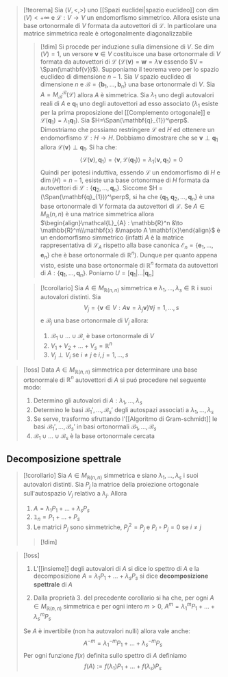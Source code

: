 >[!teorema]
>Sia $(V,<,>)$ uno [[Spazi euclidei|spazio euclideo]] con $\dim(V) < +\infty$ e $\mathcal{L} : V \to V$ un endomorfismo simmetrico. Allora esiste una base ortonormale di $V$ formata da autovettori di $\mathcal{L}$. In particolare una matrice simmetrica reale è ortogonalmente diagonalizzabile
>
>>[!dim]
>>Si procede per induzione sulla dimensione di $V$. Se $\dim(V) = 1$, un versore $\mathbf{v} \in V$ costituisce una base ortonormale di $V$ formata da autovettori di $\mathcal{L}$ ($\mathcal{L}(\mathbf{v}) = \mathbf{w} = \lambda \mathbf{v}$ essendo $V = \Span(\mathbf{v})$).
>>Supponiamo il teorema vero per lo spazio euclideo di dimensione $n-1$. Sia $V$ spazio euclideo di dimensione $n$ e $\mathcal{B}=\{ \mathbf{b}_{1},\dots,\mathbf{b}_{n} \}$ una base ortonormale di $V$. Sia $A = M_{\mathcal{B}}^{\mathcal{B}}(\mathcal{L})$ allora $A$ è simmetrica. Sia $\lambda_{1}$ uno degli autovalori reali di $A$ e $\mathbf{q}_{1}$ uno degli autovettori ad esso associato ($\lambda_{1}$ esiste per la prima proposizione del [[Complemento ortogonale]] e $\mathcal{L}(\mathbf{q}_{1})=\lambda_{1}\mathbf{q}_{1}$). Sia $H=\Span(\mathbf{q}_{1})^\perp$. Dimostriamo che possiamo restringere $\mathcal{L}$ ed $H$ ed ottenere un endomorfismo $\mathcal{L}:H \to H$. Dobbiamo dimostrare che se $\mathbf{v} \perp \mathbf{q}_{1}$ allora $\mathcal{L}(\mathbf{v} ) \perp \mathbf{q}_{1}$. Si ha che:
>>$$ \left< \mathcal{L}(\mathbf{v}),\mathbf{q}_{1} \right> = \left< \mathbf{v},\mathcal{L}(\mathbf{q}_{1}) \right> = \lambda_{1}\left< \mathbf{v},\mathbf{q}_{1} \right> =0 $$
>>Quindi per ipotesi induttiva, essendo $\mathcal{L}$ un endomorfismo di $H$ e $\dim(H) = n-1$, esiste una base ortonormae di $H$ formata da autovettori di $\mathcal{L} : \{ \mathbf{q}_{2},\dots,\mathbf{q}_{n} \}$. Siccome $H = (\Span(\mathbf{q}_{1}))^\perp$, si ha che $\{ \mathbf{q}_{1},\mathbf{q}_{2},\dots,\mathbf{q}_{n} \}$ è una base ortonormale di $V$ formata da autovettori di $\mathcal{L}$. Se $A \in M_{\mathbb{R}}(n,n)$ è una matrice simmetrica allora $\begin{align}\mathcal{L}_{A} : \mathbb{R}^n &\to \mathbb{R}^n\\\mathbf{x} &\mapsto A \mathbf{x}\end{align}$ è un endomorfismo simmetrico (infatti $A$ è la matrice rappresentativa di $\mathcal{L}_{A}$ rispetto alla base canonica $\mathcal{E}_{n} = \{ \mathbf{e}_{1},\dots,\mathbf{e}_{n} \}$ che è base ortonormale di $\mathbb{R}^n$). Dunque per quanto appena visto, esiste una base ortonormale di $\mathbb{R}^n$ formata da autovettori di $A: \{ \mathbf{q}_{1},\dots,\mathbf{q}_{n} \}$. Poniamo $U = [\mathbf{q}_{1} | \dots | \mathbf{q}_{n}]$
>
>>[!corollario]
>>Sia $A \in M_{\mathbb{R}(n,n)}$ simmetrica e $\lambda_{1},\dots,\lambda_{s} \in \mathbb{R}$ i suoi autovalori distinti. Sia
>> $$ V_{j} = \left\{ \mathbf{v} \in V: A\mathbf{v} = \lambda_{j}\mathbf{v} \right\} \forall j = 1,\dots,s  $$
>> e $\mathcal{B}_{j}$ una base ortonormale di $V_{j}$ allora:
>> 1. $\mathcal{B_{1}} \cup \dots \cup \mathcal{B_{s}}$ è base ortonormale di $V$
>> 2. $V_{1} + V_{2} + \dots + V_{s} = \mathbb{R}^n$
>> 3. $V_{j} \perp V_{i}$ se $i \neq j$ e $i,j = 1,\dots,s$

>[!oss]
>Data $A \in M_{\mathbb{R}(n,n)}$ simmetrica per determinare una base ortonormale di $\mathbb{R}^n$ autovettori di $A$ si puó procedere nel seguente modo:
>1. Determino gli autovalori di $A: \lambda_{1},\dots,\lambda_{s}$
>2. Determino le basi $\mathcal{B}_{1}',\dots,\mathcal{B}_{s}'$ degli autospazi associati a $\lambda_{1},\dots ,\lambda_{s}$
>3. Se serve, trasformo sfruttando l'[[Algoritmo di Gram-schmidt]] le basi $\mathcal{B}_{1}',\dots,\mathcal{B}_{s}'$ in basi ortonormali $\mathcal{B}_{1},\dots,\mathcal{B}_{s}$
>4. $\mathcal{B}_{1} \cup \dots \cup \mathcal{B}_{s}$ è la base ortonormale cercata


## Decomposizione spettrale

>[!corollario]
>Sia $A \in M_{\mathbb{R}(n,n)}$ simmetrica e siano $\lambda_{1},\dots,\lambda_{s}$ i suoi autovalori distinti. Sia $P_{j}$ la matrice della proiezione ortogonale sull'autospazio $V_{j}$ relativo a $\lambda_{j}$. Allora
>1. $A = \lambda_{1}P_{1} + \dots + \lambda_{s}P_{s}$
>2. $\mathbb{1}_{n} = P_{1} + \dots + P_{s}$
>3. Le matrici $P_{j}$ sono simmetriche, $P^2_{j} = P_{j}$ e $P_{i} \circ P_{j} = 0$ se $i \neq j$
>
>>[!dim]


>[!oss]
>1. L'[[insieme]] degli autovalori di $A$ si dice lo spettro di $A$ e la decomposizione  $A =\lambda_{1}P_{1} + \dots + \lambda_{s}P_{s}$ si dice **decomposizione spettrale** di $A$
>
>2. Dalla proprietà 3. del precedente corollario si ha che, per ogni $A \in M_{\mathbb{R}(n,n)}$ simmetrica e per ogni intero $m > 0$, $A^m = \lambda_{1}^mP_{1} +\dots + \lambda_{s}^m P_{s}$ 
>   
>  Se $A$ è invertibile (non ha autovalori nulli) allora vale anche:
>  $$ A^{-m} = \lambda_{1}^{-m}P_{1} +  \dots + \lambda_{s}^{-m}P_{s} $$
>  Per ogni funzione $f(x)$ definita sullo spettro di $A$ definiamo
>  $$ f(A) := f(\lambda_{1})P_{1} + \dots + f(\lambda_{s})P_{s} $$